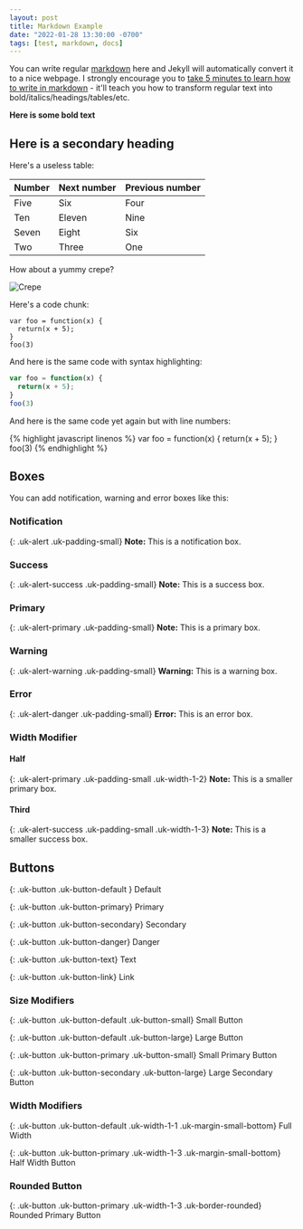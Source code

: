 ```yaml
---
layout: post
title: Markdown Example
date: "2022-01-28 13:30:00 -0700"
tags: [test, markdown, docs]
---
```


You can write regular [markdown](https://markdowntutorial.com/) here and Jekyll will automatically convert it to a nice webpage.  I strongly encourage you to [take 5 minutes to learn how to write in markdown](https://markdowntutorial.com/) - it'll teach you how to transform regular text into bold/italics/headings/tables/etc.

<!--more-->

**Here is some bold text**

## Here is a secondary heading

Here's a useless table:

| Number | Next number | Previous number |
| :------ |:--- | :--- |
| Five | Six | Four |
| Ten | Eleven | Nine |
| Seven | Eight | Six |
| Two | Three | One |


How about a yummy crepe?

![Crepe](https://s3-media3.fl.yelpcdn.com/bphoto/cQ1Yoa75m2yUFFbY2xwuqw/348s.jpg)

Here's a code chunk:

~~~
var foo = function(x) {
  return(x + 5);
}
foo(3)
~~~

And here is the same code with syntax highlighting:

```javascript
var foo = function(x) {
  return(x + 5);
}
foo(3)
```

And here is the same code yet again but with line numbers:

{% highlight javascript linenos %}
var foo = function(x) {
  return(x + 5);
}
foo(3)
{% endhighlight %}

## Boxes
You can add notification, warning and error boxes like this:

### Notification

{: .uk-alert .uk-padding-small}
**Note:** This is a notification box.

### Success

{: .uk-alert-success .uk-padding-small}
**Note:** This is a success box.

### Primary

{: .uk-alert-primary .uk-padding-small}
**Note:** This is a primary box.

### Warning

{: .uk-alert-warning .uk-padding-small}
**Warning:** This is a warning box.

### Error

{: .uk-alert-danger .uk-padding-small}
**Error:** This is an error box.

### Width Modifier

#### Half

{: .uk-alert-primary .uk-padding-small .uk-width-1-2}
**Note:** This is a smaller primary box.

#### Third

{: .uk-alert-success .uk-padding-small .uk-width-1-3}
**Note:** This is a smaller success box.

## Buttons

{: .uk-button .uk-button-default	}
Default

{: .uk-button .uk-button-primary}
Primary

{: .uk-button .uk-button-secondary}
Secondary

{: .uk-button .uk-button-danger}
Danger

{: .uk-button .uk-button-text}
Text

{: .uk-button .uk-button-link}
Link

### Size Modifiers

{: .uk-button .uk-button-default .uk-button-small}
Small Button

{: .uk-button .uk-button-default .uk-button-large}
Large Button

{: .uk-button .uk-button-primary .uk-button-small}
Small Primary Button

{: .uk-button .uk-button-secondary .uk-button-large}
Large Secondary Button

### Width Modifiers

{: .uk-button .uk-button-default .uk-width-1-1 .uk-margin-small-bottom}
Full Width

{: .uk-button .uk-button-primary .uk-width-1-3 .uk-margin-small-bottom}
Half Width Button

### Rounded Button

{: .uk-button .uk-button-primary .uk-width-1-3 .uk-border-rounded}
Rounded Primary Button
